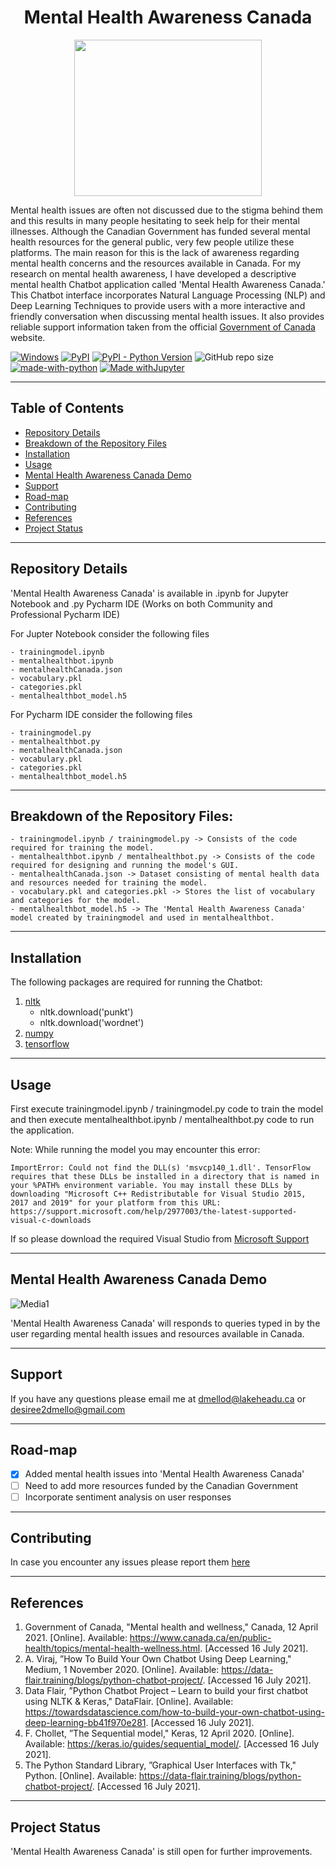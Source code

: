 <h1 align="center"> Mental Health Awareness Canada </h1>


<p align="center">
  <img src= "https://user-images.githubusercontent.com/76941265/128641349-5385754f-8252-4e83-acdb-e243b811d507.png" width="300" height="250">
</p>

Mental health issues are often not discussed due to the stigma behind them and this results in many people hesitating to seek help for their mental illnesses. Although the Canadian Government has funded several mental health resources for the general public, very few people utilize these platforms. The main reason for this is the lack of awareness regarding mental health concerns and the resources available in Canada. For my research on mental health awareness, I have developed a descriptive mental health Chatbot application called 'Mental Health Awareness Canada.' This Chatbot interface incorporates Natural Language Processing (NLP) and Deep Learning Techniques to provide users with a more interactive and friendly conversation when discussing mental health issues. It also provides reliable support information taken from the official [Government of Canada](https://www.canada.ca/en/public-health/topics/mental-health-wellness.html) website.

[![Windows](https://svgshare.com/i/ZhY.svg)](https://www.microsoft.com/en-in/windows)  [![PyPI](https://img.shields.io/pypi/v/four)](https://pypi.org/project/pypi-install/) [![PyPI - Python Version](https://img.shields.io/pypi/pyversions/tensorflow)](https://www.python.org/downloads/release/python-380/) ![GitHub repo size](https://img.shields.io/github/repo-size/desireedmello/mentalhealthchatbotCanada) [![made-with-python](https://img.shields.io/badge/Made%20with-Python-1f425f.svg)](https://www.python.org/) [![Made withJupyter](https://img.shields.io/badge/Made%20with-Jupyter-orange)](https://jupyter.org/try)

---

## Table of Contents

- [Repository Details](https://github.com/desireedmello/mentalhealthchatbotCanada/blob/main/README.md#repository-details)
- [Breakdown of the Repository Files](https://github.com/desireedmello/mentalhealthchatbotCanada/blob/main/README.md#breakdown-of-the-repository-files)
- [Installation](https://github.com/desireedmello/mentalhealthchatbotCanada/blob/main/README.md#installation)
- [Usage](https://github.com/desireedmello/mentalhealthchatbotCanada/blob/main/README.md#usage)
- [Mental Health Awareness Canada Demo](https://github.com/desireedmello/mentalhealthchatbotCanada/blob/main/README.md#mental-health-awareness-canada-demo)
- [Support](https://github.com/desireedmello/mentalhealthchatbotCanada/blob/main/README.md#support)
- [Road-map](https://github.com/desireedmello/mentalhealthchatbotCanada/blob/main/README.md#road-map)
- [Contributing](https://github.com/desireedmello/mentalhealthchatbotCanada/blob/main/README.md#contributing)
- [References](https://github.com/desireedmello/mentalhealthchatbotCanada/blob/main/README.md#references)
- [Project Status](https://github.com/desireedmello/mentalhealthchatbotCanada/blob/main/README.md#project-status)

---

## Repository Details

'Mental Health Awareness Canada' is available in .ipynb for Jupyter Notebook and .py Pycharm IDE (Works on both Community and Professional Pycharm IDE)

For Jupter Notebook consider the following files

```
- trainingmodel.ipynb      
- mentalhealthbot.ipynb
- mentalhealthCanada.json                
- vocabulary.pkl   
- categories.pkl             
- mentalhealthbot_model.h5
```

For Pycharm IDE consider the following files

```
- trainingmodel.py
- mentalhealthbot.py
- mentalhealthCanada.json
- vocabulary.pkl
- categories.pkl
- mentalhealthbot_model.h5
```

---

## Breakdown of the Repository Files:

```
- trainingmodel.ipynb / trainingmodel.py -> Consists of the code required for training the model.
- mentalhealthbot.ipynb / mentalhealthbot.py -> Consists of the code required for designing and running the model's GUI.
- mentalhealthCanada.json -> Dataset consisting of mental health data and resources needed for training the model.
- vocabulary.pkl and categories.pkl -> Stores the list of vocabulary and categories for the model.
- mentalhealthbot_model.h5 -> The 'Mental Health Awareness Canada' model created by trainingmodel and used in mentalhealthbot.
```

---

## Installation

The following packages are required for running the Chatbot:

1. [nltk](https://pypi.org/project/nltk/)
   - nltk.download('punkt')
   - nltk.download('wordnet')
2.  [numpy](https://pypi.org/project/numpy/)
3.  [tensorflow](https://pypi.org/project/tensorflow/)

---

## Usage

First execute trainingmodel.ipynb / trainingmodel.py code to train the model and then execute mentalhealthbot.ipynb / mentalhealthbot.py code to run the application.

Note: While running the model you may encounter this error:

```
ImportError: Could not find the DLL(s) 'msvcp140_1.dll'. TensorFlow requires that these DLLs be installed in a directory that is named in your %PATH% environment variable. You may install these DLLs by downloading "Microsoft C++ Redistributable for Visual Studio 2015, 2017 and 2019" for your platform from this URL: https://support.microsoft.com/help/2977003/the-latest-supported-visual-c-downloads
```

If so please download the required Visual Studio from [Microsoft Support](https://support.microsoft.com/en-us/topic/the-latest-supported-visual-c-downloads-2647da03-1eea-4433-9aff-95f26a218cc0)

---

## Mental Health Awareness Canada Demo

![Media1](https://user-images.githubusercontent.com/76941265/128907253-eac01a8b-88d8-4a84-be88-dad171644b34.gif)

'Mental Health Awareness Canada' will responds to queries typed in by the user regarding mental health issues and resources available in Canada.

---

## Support

If you have any questions please email me at dmellod@lakeheadu.ca or desiree2dmello@gmail.com

---

## Road-map

- [x] Added mental health issues into 'Mental Health Awareness Canada'
- [ ] Need to add more resources funded by the Canadian Government
- [ ] Incorporate sentiment analysis on user responses

---

## Contributing

In case you encounter any issues please report them [here](https://github.com/desireedmello/mentalhealthchatbotCanada/issues)

---

## References

1.  Government of Canada, "Mental health and wellness," Canada, 12 April 2021. [Online]. Available: https://www.canada.ca/en/public-health/topics/mental-health-wellness.html. [Accessed 16 July 2021].
2.  A. Viraj, ”How To Build Your Own Chatbot Using Deep Learning," Medium, 1 November 2020. [Online]. Available: https://data-flair.training/blogs/python-chatbot-project/. [Accessed 16 July 2021].
3.  Data Flair, ”Python Chatbot Project – Learn to build your first chatbot using NLTK & Keras," DataFlair. [Online]. Available: https://towardsdatascience.com/how-to-build-your-own-chatbot-using-deep-learning-bb41f970e281. [Accessed 16 July 2021].
4.  F. Chollet, ”The Sequential model," Keras, 12 April 2020.  [Online]. Available: https://keras.io/guides/sequential_model/. [Accessed 16 July 2021].
5. The Python Standard Library, ”Graphical User Interfaces with Tk," Python. [Online]. Available: https://data-flair.training/blogs/python-chatbot-project/. [Accessed 16 July 2021].

---

## Project Status

'Mental Health Awareness Canada' is still open for further improvements.

